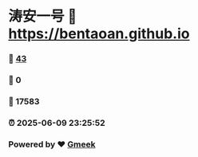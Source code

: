 # 涛安一号 :link: https://bentaoan.github.io 
### :page_facing_up: [43](https://bentaoan.github.io/tag.html) 
### :speech_balloon: 0 
### :hibiscus: 17583 
### :alarm_clock: 2025-06-09 23:25:52 
### Powered by :heart: [Gmeek](https://github.com/Meekdai/Gmeek)

